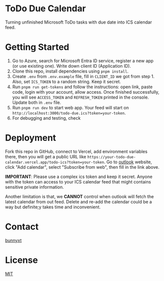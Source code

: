 # ToDo Due Calendar

Turning unfinished Microsoft ToDo tasks with due date into ICS calendar feed.

# Getting Started

1. Go to Azure, search for Microsoft Entra ID service, register a new app (or use existing one). Write down client ID (Application ID).
2. Clone this repo, install dependencies using `pnpm install`.
3. Create `.env` from `.env.example` file, fill in `CLIENT_ID` we got from step 1. Also, set `ICS_TOKEN` to a random string. Keep it secret.
4. Run `pnpm run get-tokens` and follow the instructions: open link, paste code, login with your account, allow access. Once finished successfully, you will see `ACCESS_TOKEN` and `REFRESH_TOKEN` printed in the console. Update both in `.env` file.
5. Run `pnpm run dev` to start web app. Your feed will start on `http://localhost:3000/todo-due.ics?token=your-token`.
6. For debugging and testing, check

# Deployment

Fork this repo in GitHub, connect to Vercel, add environment variables there, then you will get a public URL like `https://your-todo-due-calendar.vercel.app/todo-ics?token=your-token`. Go to [outlook](https://outlook.live.com/calendar) website, click "Add calendar", select "Subscribe from web", then fill in the link above.

**IMPORTANT**: Please use a complex ics token and keep it secret. Anyone with the token can access to your ICS calendar feed that might contains sensitive private information.

Another limitation is that, we **CANNOT** control when outlook will fetch the latest calendar from out feed. Delete and re-add the calendar could be a way but definite;y takes time and inconvenient.

# Contact

[bunnyxt](https://github.com/bunnyxt)

# License

[MIT](LICENSE)
